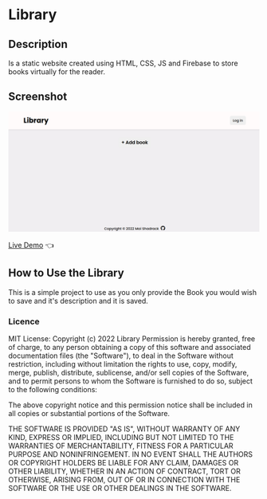# Library

## Description
Is a static website  created using  HTML, CSS, JS and Firebase to store books virtually for the reader.

## Screenshot
![Alt text](home.png?raw=true "Home page")

[Live Demo](https://michalosman.github.io/library/) :point_left:


## How to Use the Library
This is a simple project to use as you only provide the Book you would wish to save and it's description and it is saved.

### Licence
MIT License: Copyright (c) 2022 Library Permission is hereby granted, free of charge, to any person obtaining a copy of this software and associated documentation files (the "Software"), to deal in the Software without restriction, including without limitation the rights to use, copy, modify, merge, publish, distribute, sublicense, and/or sell copies of the Software, and to permit persons to whom the Software is furnished to do so, subject to the following conditions:

The above copyright notice and this permission notice shall be included in all copies or substantial portions of the Software.

THE SOFTWARE IS PROVIDED "AS IS", WITHOUT WARRANTY OF ANY KIND, EXPRESS OR IMPLIED, INCLUDING BUT NOT LIMITED TO THE WARRANTIES OF MERCHANTABILITY, FITNESS FOR A PARTICULAR PURPOSE AND NONINFRINGEMENT. IN NO EVENT SHALL THE AUTHORS OR COPYRIGHT HOLDERS BE LIABLE FOR ANY CLAIM, DAMAGES OR OTHER LIABILITY, WHETHER IN AN ACTION OF CONTRACT, TORT OR OTHERWISE, ARISING FROM, OUT OF OR IN CONNECTION WITH THE SOFTWARE OR THE USE OR OTHER DEALINGS IN THE SOFTWARE.
